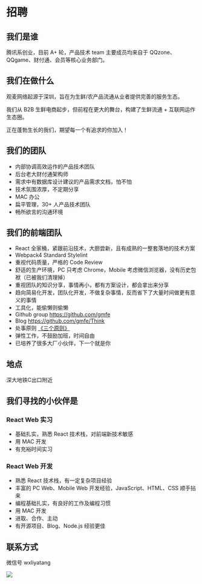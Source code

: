 # 招聘

## 我们是谁

腾讯系创业，目前 A+ 轮，产品技术 team 主要成员均来自于 QQzone、QQgame、财付通、会员等核心业务部门。

## 我们在做什么

观麦网络起源于深圳，旨在为生鲜/农产品流通从业者提供完善的服务生态。

我们从 B2B 生鲜电商起步，但前程在更大的舞台，构建了生鲜流通 + 互联网运作生态圈。

正在蓬勃生长的我们，期望每一个有追求的你加入！

## 我们的团队

- 内部协调高效运作的产品技术团队
- 后台老大财付通架构师
- 需求中有数据库设计建议的产品需求文档，怕不怕
- 技术氛围浓厚，不定期分享
- MAC 办公
- 扁平管理，30+ 人产品技术团队
- 畅所欲言的沟通环境

## 我们的前端团队
- React 全家桶，紧跟前沿技术，大胆尝新，且有成熟的一整套落地的技术方案
- Webpack4 Standard Stylelint
- 重视代码质量，严格的 Code Review
- 舒适的生产环境，PC 只考虑 Chrome，Mobile 考虑微信浏览器，没有历史包袱（已被我们清理掉）
- 重视团队的知识分享，事情再小，都有方案设计，都会拿出来分享
- 趋向简易化开发，团队化开发，不做复杂事情，反而省下了大量时间做更有意义的事情
- 工具化，能偷懒则偷懒
- Github group https://github.com/gmfe
- Blog https://github.com/gmfe/Think
- 处事原则 [《三个原则》](https://zhuanlan.zhihu.com/p/20395484)
- 弹性工作，不鼓励加班，时间自由
- 已培养了很多大厂小伙伴，下一个就是你

## 地点
深大地铁C出口附近

## 我们寻找的小伙伴是

### React Web 实习

- 基础扎实，熟悉 React 技术栈，对前端新技术敏感
- 用 MAC 开发
- 有充裕时间实习

### React Web 开发

- 熟悉 React 技术栈，有一定复杂项目经验
- 丰富的 PC Web、Mobile Web 开发经验，JavaScript、HTML、CSS 顺手拈来
- 编程基础扎实，有良好的工作及编程习惯
- 用 MAC 开发
- 进取、合作、主动
- 有开源项目、Blog、Node.js 经验更佳

## 联系方式

微信号 wxliyatang

![](http://i4.buimg.com/567571/0e70df4e5856f5ad.png)

